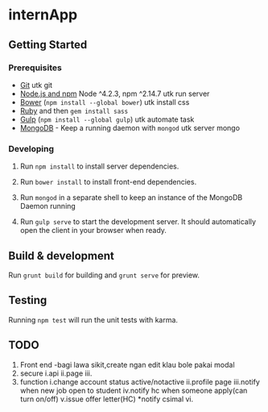 # internApp

## Getting Started

### Prerequisites

- [Git](https://git-scm.com/) utk git
- [Node.js and npm](nodejs.org) Node ^4.2.3, npm ^2.14.7 utk run server
- [Bower](bower.io) (`npm install --global bower`) utk install css
- [Ruby](https://www.ruby-lang.org) and then `gem install sass` 
- [Gulp](http://gulpjs.com/) (`npm install --global gulp`)  utk automate task
- [MongoDB](https://www.mongodb.org/) - Keep a running daemon with `mongod`  utk server mongo

### Developing

1. Run `npm install` to install server dependencies.

2. Run `bower install` to install front-end dependencies.

3. Run `mongod` in a separate shell to keep an instance of the MongoDB Daemon running

4. Run `gulp serve` to start the development server. It should automatically open the client in your browser when ready.

## Build & development

Run `grunt build` for building and `grunt serve` for preview.

## Testing

Running `npm test` will run the unit tests with karma.

## TODO

1. Front end
    -bagi lawa sikit,create ngan edit klau bole pakai modal
2. secure
    i.api
    ii.page
    iii.
3. function
    i.change account status active/notactive
    ii.profile page
    iii.notify when new job open to student
    iv.notify hc when someone apply(can turn on/off)
    v.issue offer letter(HC) *notify csimal
    vi.